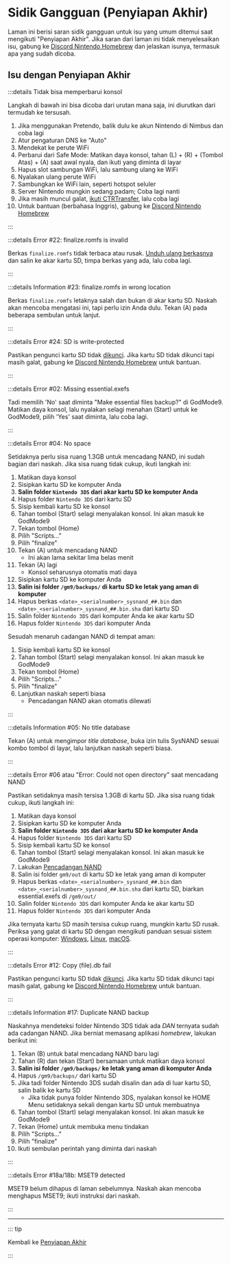 # Sidik Gangguan (Penyiapan Akhir)

Laman ini berisi saran sidik gangguan untuk isu yang umum ditemui saat mengikuti "Penyiapan Akhir". Jika saran dari laman ini tidak menyelesaikan isu, gabung ke [Discord Nintendo Homebrew](https://discord.gg/MWxPgEp) dan jelaskan isunya, termasuk apa yang sudah dicoba.

## Isu dengan Penyiapan Akhir

:::details Tidak bisa memperbarui konsol

Langkah di bawah ini bisa dicoba dari urutan mana saja, ini diurutkan dari termudah ke tersusah.

1. Jika menggunakan Pretendo, balik dulu ke akun Nintendo di Nimbus dan coba lagi
2. Atur pengaturan DNS ke "Auto"
3. Mendekat ke perute WiFi
4. Perbarui dari Safe Mode: Matikan daya konsol, tahan (L) + (R) + (Tombol Atas) + (A) saat awal nyala, dan ikuti yang diminta di layar
5. Hapus slot sambungan WiFi, lalu sambung ulang ke WiFi
6. Nyalakan ulang perute WiFi
7. Sambungkan ke WiFi lain, seperti hotspot seluler
8. Server Nintendo mungkin sedang padam; Coba lagi nanti
9. Jika masih muncul galat, [ikuti CTRTransfer](ctrtransfer), lalu coba lagi
10. Untuk bantuan (berbahasa Inggris), gabung ke [Discord Nintendo Homebrew](https://discord.gg/MWxPgEp)

:::

:::details Error #22: finalize.romfs is invalid

Berkas `finalize.romfs` tidak terbaca atau rusak. [Unduh ulang berkasnya](https://github.com/hacks-guide/finalize/releases/latest/download/finalize.romfs) dan salin ke akar kartu SD, timpa berkas yang ada, lalu coba lagi.

:::

:::details Information #23: finalize.romfs in wrong location

Berkas `finalize.romfs` letaknya salah dan bukan di akar kartu SD. Naskah akan mencoba mengatasi ini, tapi perlu izin Anda dulu. Tekan (A) pada beberapa sembulan untuk lanjut.

:::

:::details Error #24: SD is write-protected

Pastikan pengunci kartu SD tidak [dikunci](/images/sdlock.png). Jika kartu SD tidak dikunci tapi masih galat, gabung ke [Discord Nintendo Homebrew](https://discord.gg/MWxPgEp) untuk bantuan.

:::

:::details Error #02: Missing essential.exefs

Tadi memilih 'No' saat diminta "Make essential files backup?" di GodMode9. Matikan daya konsol, lalu nyalakan selagi menahan (Start) untuk ke GodMode9, pilih 'Yes' saat diminta, lalu coba lagi.

:::

:::details Error #04: No space

Setidaknya perlu sisa ruang 1.3GB untuk mencadang NAND, ini sudah bagian dari naskah. Jika sisa ruang tidak cukup, ikuti langkah ini:

1. Matikan daya konsol
2. Sisipkan kartu SD ke komputer Anda
3. **Salin folder `Nintendo 3DS` dari akar kartu SD ke komputer Anda**
4. Hapus folder `Nintendo 3DS` dari kartu SD
5. Sisip kembali kartu SD ke konsol
6. Tahan tombol (Start) selagi menyalakan konsol. Ini akan masuk ke GodMode9
7. Tekan tombol (Home)
8. Pilih "Scripts..."
9. Pilih "finalize"
10. Tekan (A) untuk mencadang NAND
    - Ini akan lama sekitar lima belas menit
11. Tekan (A) lagi
    - Konsol seharusnya otomatis mati daya
12. Sisipkan kartu SD ke komputer Anda
13. **Salin isi folder `/gm9/backups/` di kartu SD ke letak yang aman di komputer**
14. Hapus berkas `<date>_<serialnumber>_sysnand_##.bin` dan `<date>_<serialnumber>_sysnand_##.bin.sha` dari kartu SD
15. Salin folder `Nintendo 3DS` dari komputer Anda ke akar kartu SD
16. Hapus folder `Nintendo 3DS` dari komputer Anda

Sesudah menaruh cadangan NAND di tempat aman:

1. Sisip kembali kartu SD ke konsol
2. Tahan tombol (Start) selagi menyalakan konsol. Ini akan masuk ke GodMode9
3. Tekan tombol (Home)
4. Pilih "Scripts..."
5. Pilih "finalize"
6. Lanjutkan naskah seperti biasa
    - Pencadangan NAND akan otomatis dilewati

:::

:::details Information #05: No title database

Tekan (A) untuk mengimpor _title database_, buka izin tulis SysNAND sesuai kombo tombol di layar, lalu lanjutkan naskah seperti biasa.

:::

:::details Error #06 atau "Error: Could not open directory" saat mencadang NAND

Pastikan setidaknya masih tersisa 1.3GB di kartu SD. Jika sisa ruang tidak cukup, ikuti langkah ini:

1. Matikan daya konsol
2. Sisipkan kartu SD ke komputer Anda
3. **Salin folder `Nintendo 3DS` dari akar kartu SD ke komputer Anda**
4. Hapus folder `Nintendo 3DS` dari kartu SD
5. Sisip kembali kartu SD ke konsol
6. Tahan tombol (Start) selagi menyalakan konsol. Ini akan masuk ke GodMode9
7. Lakukan [Pencadangan NAND](godmode9-usage#creating-a-nand-backup)
8. Salin isi folder `gm9/out` di kartu SD ke letak yang aman di komputer
9. Hapus berkas `<date>_<serialnumber>_sysnand_##.bin` dan `<date>_<serialnumber>_sysnand_##.bin.sha` dari kartu SD, biarkan essential.exefs di `/gm9/out/`
10. Salin folder `Nintendo 3DS` dari komputer Anda ke akar kartu SD
11. Hapus folder `Nintendo 3DS` dari komputer Anda

Jika ternyata kartu SD masih tersisa cukup ruang, mungkin kartu SD rusak. Periksa yang galat di kartu SD dengan mengikuti panduan sesuai sistem operasi komputer: [Windows](h2testw-\(windows\)), [Linux](f3-\(linux\)), [macOS](f3xswift-\(mac\)).

:::

:::details Error #12: Copy (file).db fail

Pastikan pengunci kartu SD tidak [dikunci](/images/sdlock.png). Jika kartu SD tidak dikunci tapi masih galat, gabung ke [Discord Nintendo Homebrew](https://discord.gg/MWxPgEp) untuk bantuan.

:::

:::details Information #17: Duplicate NAND backup

Naskahnya mendeteksi folder Nintendo 3DS tidak ada _DAN_ ternyata sudah ada cadangan NAND. Jika berniat memasang aplikasi _homebrew_, lakukan berikut ini:

1. Tekan (B) untuk batal mencadang NAND baru lagi
2. Tahan (R) dan tekan (Start) bersamaan untuk matikan daya konsol
3. **Salin isi folder `/gm9/backups/` ke letak yang aman di komputer Anda**
4. Hapus `/gm9/backups/` dari kartu SD
5. Jika tadi folder Nintendo 3DS sudah disalin dan ada di luar kartu SD, salin balik ke kartu SD
    - Jika tidak punya folder Nintendo 3DS, nyalakan konsol ke HOME Menu setidaknya sekali dengan kartu SD untuk membuatnya
6. Tahan tombol (Start) selagi menyalakan konsol. Ini akan masuk ke GodMode9
7. Tekan (Home) untuk membuka menu tindakan
8. Pilih "Scripts..."
9. Pilih "finalize"
10. Ikuti sembulan perintah yang diminta dari naskah

:::

:::details Error #18a/18b: MSET9 detected

MSET9 belum dihapus di laman sebelumnya. Naskah akan mencoba menghapus MSET9; ikuti instruksi dari naskah.

:::

<!--@include: ./_include/troubleshooting-get-help-common.md -->

---

::: tip

Kembali ke [Penyiapan Akhir](finalizing-setup)

:::

<!--@include: ./_include/troubleshooting-return.md -->
